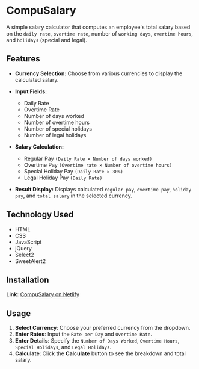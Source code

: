 # CompuSalary
A simple salary calculator that computes an employee's total salary based on the `daily rate`, `overtime rate`, number of `working days`, `overtime hours`, and `holidays` (special and legal).

## Features 
- **Currency Selection:** Choose from various currencies to display the calculated salary.
- **Input Fields:**
  - Daily Rate  
  - Overtime Rate
  - Number of days worked 
  - Number of overtime hours 
  - Number of special holidays
  - Number of legal holidays
       
- **Salary Calculation:**
  - Regular Pay `(Daily Rate × Number of days worked)`
  - Overtime Pay `(Overtime rate × Number of overtime hours)`
  - Special Holiday Pay `(Daily Rate × 30%)`
  - Legal Holiday Pay `(Daily Rate)`
      
- **Result Display:** Displays calculated `regular pay`, `overtime pay`, `holiday pay`, and `total salary` in the selected currency.

## Technology Used
- HTML
- CSS
- JavaScript 
- jQuery
- Select2
- SweetAlert2

## Installation 
**Link:** [CompuSalary on Netlify](https://compusalary.netlify.app)

## Usage 
1. **Select Currency**: Choose your preferred currency from the dropdown.
2. **Enter Rates**: Input the `Rate per Day` and `Overtime Rate`.
3. **Enter Details**: Specify the `Number of Days Worked`, `Overtime Hours`, `Special Holidays`, and `Legal Holidays`.
4. **Calculate**: Click the **Calculate** button to see the breakdown and total salary.
